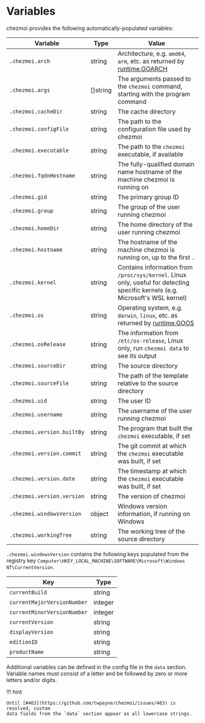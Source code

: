 # Variables

chezmoi provides the following automatically-populated variables:

| Variable                   | Type     | Value                                                                                                                          |
| -------------------------- | -------- | ------------------------------------------------------------------------------------------------------------------------------ |
| `.chezmoi.arch`            | string   | Architecture, e.g. `amd64`, `arm`, etc. as returned by [runtime.GOARCH](https://pkg.go.dev/runtime?tab=doc#pkg-constants)      |
| `.chezmoi.args`            | []string | The arguments passed to the `chezmoi` command, starting with the program command                                               |
| `.chezmoi.cacheDir`        | string   | The cache directory                                                                                                            |
| `.chezmoi.configFile`      | string   | The path to the configuration file used by chezmoi                                                                             |
| `.chezmoi.executable`      | string   | The path to the `chezmoi` executable, if available                                                                             |
| `.chezmoi.fqdnHostname`    | string   | The fully-qualified domain name hostname of the machine chezmoi is running on                                                  |
| `.chezmoi.gid`             | string   | The primary group ID                                                                                                           |
| `.chezmoi.group`           | string   | The group of the user running chezmoi                                                                                          |
| `.chezmoi.homeDir`         | string   | The home directory of the user running chezmoi                                                                                 |
| `.chezmoi.hostname`        | string   | The hostname of the machine chezmoi is running on, up to the first `.`                                                         |
| `.chezmoi.kernel`          | string   | Contains information from `/proc/sys/kernel`. Linux only, useful for detecting specific kernels (e.g. Microsoft's WSL kernel)  |
| `.chezmoi.os`              | string   | Operating system, e.g. `darwin`, `linux`, etc. as returned by [runtime.GOOS](https://pkg.go.dev/runtime?tab=doc#pkg-constants) |
| `.chezmoi.osRelease`       | string   | The information from `/etc/os-release`, Linux only, run `chezmoi data` to see its output                                       |
| `.chezmoi.sourceDir`       | string   | The source directory                                                                                                           |
| `.chezmoi.sourceFile`      | string   | The path of the template relative to the source directory                                                                      |
| `.chezmoi.uid`             | string   | The user ID                                                                                                                    |
| `.chezmoi.username`        | string   | The username of the user running chezmoi                                                                                       |
| `.chezmoi.version.builtBy` | string   | The program that built the `chezmoi` executable, if set                                                                        |
| `.chezmoi.version.commit`  | string   | The git commit at which the `chezmoi` executable was built, if set                                                             |
| `.chezmoi.version.date`    | string   | The timestamp at which the `chezmoi` executable was built, if set                                                              |
| `.chezmoi.version.version` | string   | The version of chezmoi                                                                                                         |
| `.chezmoi.windowsVersion`  | object   | Windows version information, if running on Windows                                                                             |
| `.chezmoi.workingTree`     | string   | The working tree of the source directory                                                                                       |

`.chezmoi.windowsVersion` contains the following keys populated from the
registry key `Computer\HKEY_LOCAL_MACHINE\SOFTWARE\Microsoft\Windows
NT\CurrentVersion`.

| Key                         | Type    |
| --------------------------- | ------- |
| `currentBuild`              | string  |
| `currentMajorVersionNumber` | integer |
| `currentMinorVersionNumber` | integer |
| `currentVersion`            | string  |
| `displayVersion`            | string  |
| `editionID`                 | string  |
| `productName`               | string  |

Additional variables can be defined in the config file in the `data` section.
Variable names must consist of a letter and be followed by zero or more letters
and/or digits.

!!! hint

    Until [#463](https://github.com/twpayne/chezmoi/issues/463) is resolved, custom
    data fields from the `data` section appear as all lowercase strings.
